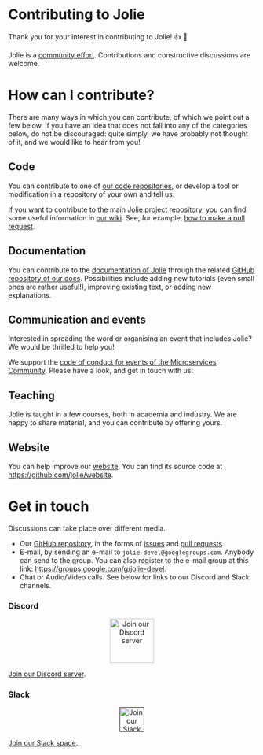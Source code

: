 # Contributing to Jolie

Thank you for your interest in contributing to Jolie! :+1: :tada:

Jolie is a [community effort](https://github.com/jolie/jolie/graphs/contributors). Contributions and constructive discussions are welcome.

# How can I contribute?

There are many ways in which you can contribute, of which we point out a few below. If you have an idea that does not fall into any of the categories below, do not be discouraged: quite simply, we have probably not thought of it, and we would like to hear from you!

## Code

You can contribute to one of [our code repositories](https://github.com/jolie), or develop a tool or modification in a repository of your own and tell us.

If you want to contribute to the main [Jolie project repository](https://github.com/jolie/jolie), you can find some useful information in [our wiki](https://github.com/jolie/jolie/wiki). See, for example, [how to make a pull request](https://github.com/jolie/jolie/wiki/Pull-requests).

## Documentation

You can contribute to the [documentation of Jolie](https://docs.jolie-lang.org) through the related [GitHub repository of our docs](https://github.com/jolie/docs). Possibilities include adding new tutorials (even small ones are rather useful!), improving existing text, or adding new  explanations.

## Communication and events

Interested in spreading the word or organising an event that includes Jolie? We would be thrilled to help you!

We support the [code of conduct for events of the Microservices Community](https://www.microservices.community/events/coc/). Please have a look, and get in touch with us!

## Teaching

Jolie is taught in a few courses, both in academia and industry. We are happy to share material, and you can contribute by offering yours.

## Website

You can help improve our [website](https://www.jolie-lang.org). You can find its source code at https://github.com/jolie/website.

# Get in touch

Discussions can take place over different media.

- Our [GitHub repository](https://github.com/jolie/jolie), in the forms of [issues](https://github.com/jolie/jolie/issues) and [pull requests](https://github.com/jolie/jolie/pulls).
- E-mail, by sending an e-mail to `jolie-devel@googlegroups.com`. Anybody can send to the group. You can also register to the e-mail group at this link: https://groups.google.com/g/jolie-devel.
- Chat or Audio/Video calls. See below for links to our Discord and Slack channels.

### Discord
<p align="center">
	<a href="https://discord.gg/yQRTMNX"><img src="https://www.jolie-lang.org/imgs/discord_logo.png" height="90" alt="Join our Discord server"/></a>
</p>

[Join our Discord server](https://discord.gg/yQRTMNX).

### Slack
<p align="center">
	<a href=""><img src="https://upload.wikimedia.org/wikipedia/commons/thumb/b/b9/Slack_Technologies_Logo.svg/200px-Slack_Technologies_Logo.svg.png" height="50" alt="Join our Slack space"/></a>
</p>

[Join our Slack space](https://join.slack.com/t/jolie-lang/shared_invite/zt-gxasyqyt-VpE6yBNfXItgQMLtPZrzOw).

